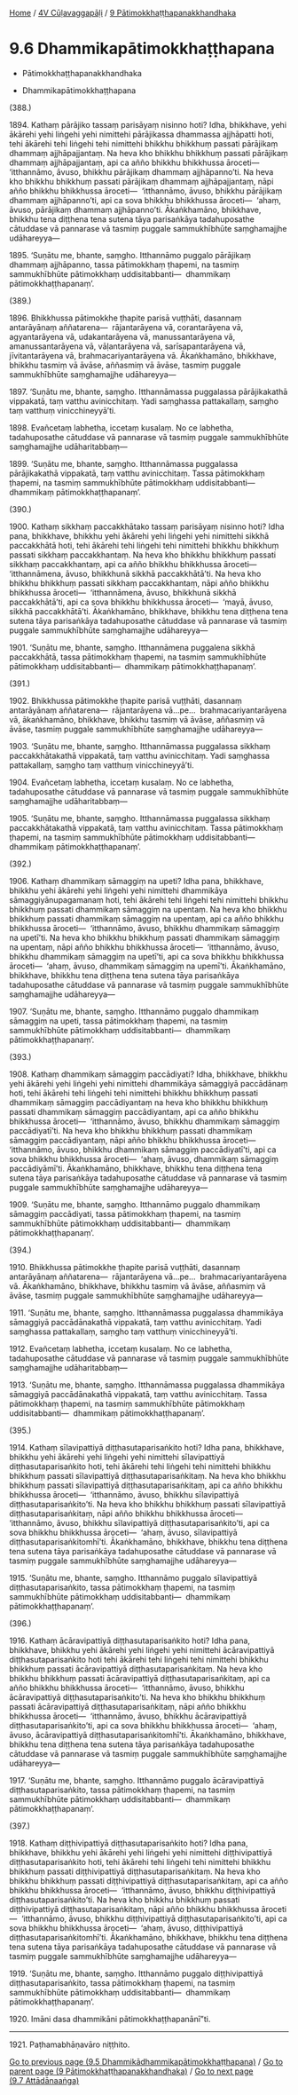 
[Home](/) / [4V Cūḷavaggapāḷi](...md) / [9 Pātimokkhaṭṭhapanakkhandhaka](../4V/9.md)

# 9.6 Dhammikapātimokkhaṭṭhapana

* Pātimokkhaṭṭhapanakkhandhaka

* Dhammikapātimokkhaṭṭhapana

(388.)

1894\. Kathaṃ pārājiko tassaṃ parisāyaṃ nisinno hoti? Idha, bhikkhave, yehi ākārehi yehi liṅgehi yehi nimittehi pārājikassa dhammassa ajjhāpatti hoti, tehi ākārehi tehi liṅgehi tehi nimittehi bhikkhu bhikkhuṃ passati pārājikaṃ dhammaṃ ajjhāpajjantaṃ. Na heva kho bhikkhu bhikkhuṃ passati pārājikaṃ dhammaṃ ajjhāpajjantaṃ, api ca añño bhikkhu bhikkhussa āroceti—  ‘itthannāmo, āvuso, bhikkhu pārājikaṃ dhammaṃ ajjhāpanno’ti. Na heva kho bhikkhu bhikkhuṃ passati pārājikaṃ dhammaṃ ajjhāpajjantaṃ, nāpi añño bhikkhu bhikkhussa āroceti—  ‘itthannāmo, āvuso, bhikkhu pārājikaṃ dhammaṃ ajjhāpanno’ti, api ca sova bhikkhu bhikkhussa āroceti—  ‘ahaṃ, āvuso, pārājikaṃ dhammaṃ ajjhāpanno’ti. Ākaṅkhamāno, bhikkhave, bhikkhu tena diṭṭhena tena sutena tāya parisaṅkāya tadahuposathe cātuddase vā pannarase vā tasmiṃ puggale sammukhībhūte saṃghamajjhe udāhareyya—

1895\. ‘Suṇātu me, bhante, saṃgho. Itthannāmo puggalo pārājikaṃ dhammaṃ ajjhāpanno, tassa pātimokkhaṃ ṭhapemi, na tasmiṃ sammukhībhūte pātimokkhaṃ uddisitabbanti—  dhammikaṃ pātimokkhaṭṭhapanaṃ’.

(389.)

1896\. Bhikkhussa pātimokkhe ṭhapite parisā vuṭṭhāti, dasannaṃ antarāyānaṃ aññatarena—  rājantarāyena vā, corantarāyena vā, agyantarāyena vā, udakantarāyena vā, manussantarāyena vā, amanussantarāyena vā, vāḷantarāyena vā, sarīsapantarāyena vā, jīvitantarāyena vā, brahmacariyantarāyena vā. Ākaṅkhamāno, bhikkhave, bhikkhu tasmiṃ vā āvāse, aññasmiṃ vā āvāse, tasmiṃ puggale sammukhībhūte saṃghamajjhe udāhareyya—

1897\. ‘Suṇātu me, bhante, saṃgho. Itthannāmassa puggalassa pārājikakathā vippakatā, taṃ vatthu avinicchitaṃ. Yadi saṃghassa pattakallaṃ, saṃgho taṃ vatthuṃ vinicchineyyā’ti.

1898\. Evañcetaṃ labhetha, iccetaṃ kusalaṃ. No ce labhetha, tadahuposathe cātuddase vā pannarase vā tasmiṃ puggale sammukhībhūte saṃghamajjhe udāharitabbaṃ—

1899\. ‘Suṇātu me, bhante, saṃgho. Itthannāmassa puggalassa pārājikakathā vippakatā, taṃ vatthu avinicchitaṃ. Tassa pātimokkhaṃ ṭhapemi, na tasmiṃ sammukhībhūte pātimokkhaṃ uddisitabbanti—  dhammikaṃ pātimokkhaṭṭhapanaṃ’.

(390.)

1900\. Kathaṃ sikkhaṃ paccakkhātako tassaṃ parisāyaṃ nisinno hoti? Idha pana, bhikkhave, bhikkhu yehi ākārehi yehi liṅgehi yehi nimittehi sikkhā paccakkhātā hoti, tehi ākārehi tehi liṅgehi tehi nimittehi bhikkhu bhikkhuṃ passati sikkhaṃ paccakkhantaṃ. Na heva kho bhikkhu bhikkhuṃ passati sikkhaṃ paccakkhantaṃ, api ca añño bhikkhu bhikkhussa āroceti—  ‘itthannāmena, āvuso, bhikkhunā sikkhā paccakkhātā’ti. Na heva kho bhikkhu bhikkhuṃ passati sikkhaṃ paccakkhantaṃ, nāpi añño bhikkhu bhikkhussa āroceti—  ‘itthannāmena, āvuso, bhikkhunā sikkhā paccakkhātā’ti, api ca sova bhikkhu bhikkhussa āroceti—  ‘mayā, āvuso, sikkhā paccakkhātā’ti. Ākaṅkhamāno, bhikkhave, bhikkhu tena diṭṭhena tena sutena tāya parisaṅkāya tadahuposathe cātuddase vā pannarase vā tasmiṃ puggale sammukhībhūte saṃghamajjhe udāhareyya—

1901\. ‘Suṇātu me, bhante, saṃgho. Itthannāmena puggalena sikkhā paccakkhātā, tassa pātimokkhaṃ ṭhapemi, na tasmiṃ sammukhībhūte pātimokkhaṃ uddisitabbanti—  dhammikaṃ pātimokkhaṭṭhapanaṃ’.

(391.)

1902\. Bhikkhussa pātimokkhe ṭhapite parisā vuṭṭhāti, dasannaṃ antarāyānaṃ aññatarena—  rājantarāyena vā…pe…  brahmacariyantarāyena vā, ākaṅkhamāno, bhikkhave, bhikkhu tasmiṃ vā āvāse, aññasmiṃ vā āvāse, tasmiṃ puggale sammukhībhūte saṃghamajjhe udāhareyya—

1903\. ‘Suṇātu me, bhante, saṃgho. Itthannāmassa puggalassa sikkhaṃ paccakkhātakathā vippakatā, taṃ vatthu avinicchitaṃ. Yadi saṃghassa pattakallaṃ, saṃgho taṃ vatthuṃ vinicchineyyā’ti.

1904\. Evañcetaṃ labhetha, iccetaṃ kusalaṃ. No ce labhetha, tadahuposathe cātuddase vā pannarase vā tasmiṃ puggale sammukhībhūte saṃghamajjhe udāharitabbaṃ—

1905\. ‘Suṇātu me, bhante, saṃgho. Itthannāmassa puggalassa sikkhaṃ paccakkhātakathā vippakatā, taṃ vatthu avinicchitaṃ. Tassa pātimokkhaṃ ṭhapemi, na tasmiṃ sammukhībhūte pātimokkhaṃ uddisitabbanti—  dhammikaṃ pātimokkhaṭṭhapanaṃ’.

(392.)

1906\. Kathaṃ dhammikaṃ sāmaggiṃ na upeti? Idha pana, bhikkhave, bhikkhu yehi ākārehi yehi liṅgehi yehi nimittehi dhammikāya sāmaggiyānupagamanaṃ hoti, tehi ākārehi tehi liṅgehi tehi nimittehi bhikkhu bhikkhuṃ passati dhammikaṃ sāmaggiṃ na upentaṃ. Na heva kho bhikkhu bhikkhuṃ passati dhammikaṃ sāmaggiṃ na upentaṃ, api ca añño bhikkhu bhikkhussa āroceti—  ‘itthannāmo, āvuso, bhikkhu dhammikaṃ sāmaggiṃ na upetī’ti. Na heva kho bhikkhu bhikkhuṃ passati dhammikaṃ sāmaggiṃ na upentaṃ, nāpi añño bhikkhu bhikkhussa āroceti—  ‘itthannāmo, āvuso, bhikkhu dhammikaṃ sāmaggiṃ na upetī’ti, api ca sova bhikkhu bhikkhussa āroceti—  ‘ahaṃ, āvuso, dhammikaṃ sāmaggiṃ na upemī’ti. Ākaṅkhamāno, bhikkhave, bhikkhu tena diṭṭhena tena sutena tāya parisaṅkāya tadahuposathe cātuddase vā pannarase vā tasmiṃ puggale sammukhībhūte saṃghamajjhe udāhareyya—

1907\. ‘Suṇātu me, bhante, saṃgho. Itthannāmo puggalo dhammikaṃ sāmaggiṃ na upeti, tassa pātimokkhaṃ ṭhapemi, na tasmiṃ sammukhībhūte pātimokkhaṃ uddisitabbanti—  dhammikaṃ pātimokkhaṭṭhapanaṃ’.

(393.)

1908\. Kathaṃ dhammikaṃ sāmaggiṃ paccādiyati? Idha, bhikkhave, bhikkhu yehi ākārehi yehi liṅgehi yehi nimittehi dhammikāya sāmaggiyā paccādānaṃ hoti, tehi ākārehi tehi liṅgehi tehi nimittehi bhikkhu bhikkhuṃ passati dhammikaṃ sāmaggiṃ paccādiyantaṃ na heva kho bhikkhu bhikkhuṃ passati dhammikaṃ sāmaggiṃ paccādiyantaṃ, api ca añño bhikkhu bhikkhussa āroceti—  ‘itthannāmo, āvuso, bhikkhu dhammikaṃ sāmaggiṃ paccādiyatī’ti. Na heva kho bhikkhu bhikkhuṃ passati dhammikaṃ sāmaggiṃ paccādiyantaṃ, nāpi añño bhikkhu bhikkhussa āroceti—  ‘itthannāmo, āvuso, bhikkhu dhammikaṃ sāmaggiṃ paccādiyatī’ti, api ca sova bhikkhu bhikkhussa āroceti—  ‘ahaṃ, āvuso, dhammikaṃ sāmaggiṃ paccādiyāmī’ti. Ākaṅkhamāno, bhikkhave, bhikkhu tena diṭṭhena tena sutena tāya parisaṅkāya tadahuposathe cātuddase vā pannarase vā tasmiṃ puggale sammukhībhūte saṃghamajjhe udāhareyya—

1909\. ‘Suṇātu me, bhante, saṃgho. Itthannāmo puggalo dhammikaṃ sāmaggiṃ paccādiyati, tassa pātimokkhaṃ ṭhapemi, na tasmiṃ sammukhībhūte pātimokkhaṃ uddisitabbanti—  dhammikaṃ pātimokkhaṭṭhapanaṃ’.

(394.)

1910\. Bhikkhussa pātimokkhe ṭhapite parisā vuṭṭhāti, dasannaṃ antarāyānaṃ aññatarena—  rājantarāyena vā…pe…  brahmacariyantarāyena vā. Ākaṅkhamāno, bhikkhave, bhikkhu tasmiṃ vā āvāse, aññasmiṃ vā āvāse, tasmiṃ puggale sammukhībhūte saṃghamajjhe udāhareyya—

1911\. ‘Suṇātu me, bhante, saṃgho. Itthannāmassa puggalassa dhammikāya sāmaggiyā paccādānakathā vippakatā, taṃ vatthu avinicchitaṃ. Yadi saṃghassa pattakallaṃ, saṃgho taṃ vatthuṃ vinicchineyyā’ti.

1912\. Evañcetaṃ labhetha, iccetaṃ kusalaṃ. No ce labhetha, tadahuposathe cātuddase vā pannarase vā tasmiṃ puggale sammukhībhūte saṃghamajjhe udāharitabbaṃ—

1913\. ‘Suṇātu me, bhante, saṃgho. Itthannāmassa puggalassa dhammikāya sāmaggiyā paccādānakathā vippakatā, taṃ vatthu avinicchitaṃ. Tassa pātimokkhaṃ ṭhapemi, na tasmiṃ sammukhībhūte pātimokkhaṃ uddisitabbanti—  dhammikaṃ pātimokkhaṭṭhapanaṃ’.

(395.)

1914\. Kathaṃ sīlavipattiyā diṭṭhasutaparisaṅkito hoti? Idha pana, bhikkhave, bhikkhu yehi ākārehi yehi liṅgehi yehi nimittehi sīlavipattiyā diṭṭhasutaparisaṅkito hoti, tehi ākārehi tehi liṅgehi tehi nimittehi bhikkhu bhikkhuṃ passati sīlavipattiyā diṭṭhasutaparisaṅkitaṃ. Na heva kho bhikkhu bhikkhuṃ passati sīlavipattiyā diṭṭhasutaparisaṅkitaṃ, api ca añño bhikkhu bhikkhussa āroceti—  ‘itthannāmo, āvuso, bhikkhu sīlavipattiyā diṭṭhasutaparisaṅkito’ti. Na heva kho bhikkhu bhikkhuṃ passati sīlavipattiyā diṭṭhasutaparisaṅkitaṃ, nāpi añño bhikkhu bhikkhussa āroceti—  ‘itthannāmo, āvuso, bhikkhu sīlavipattiyā diṭṭhasutaparisaṅkito’ti, api ca sova bhikkhu bhikkhussa āroceti—  ‘ahaṃ, āvuso, sīlavipattiyā diṭṭhasutaparisaṅkitomhī’ti. Ākaṅkhamāno, bhikkhave, bhikkhu tena diṭṭhena tena sutena tāya parisaṅkāya tadahuposathe cātuddase vā pannarase vā tasmiṃ puggale sammukhībhūte saṃghamajjhe udāhareyya—

1915\. ‘Suṇātu me, bhante, saṃgho. Itthannāmo puggalo sīlavipattiyā diṭṭhasutaparisaṅkito, tassa pātimokkhaṃ ṭhapemi, na tasmiṃ sammukhībhūte pātimokkhaṃ uddisitabbanti—  dhammikaṃ pātimokkhaṭṭhapanaṃ’.

(396.)

1916\. Kathaṃ ācāravipattiyā diṭṭhasutaparisaṅkito hoti? Idha pana, bhikkhave, bhikkhu yehi ākārehi yehi liṅgehi yehi nimittehi ācāravipattiyā diṭṭhasutaparisaṅkito hoti tehi ākārehi tehi liṅgehi tehi nimittehi bhikkhu bhikkhuṃ passati ācāravipattiyā diṭṭhasutaparisaṅkitaṃ. Na heva kho bhikkhu bhikkhuṃ passati ācāravipattiyā diṭṭhasutaparisaṅkitaṃ, api ca añño bhikkhu bhikkhussa āroceti—  ‘itthannāmo, āvuso, bhikkhu ācāravipattiyā diṭṭhasutaparisaṅkito’ti. Na heva kho bhikkhu bhikkhuṃ passati ācāravipattiyā diṭṭhasutaparisaṅkitaṃ, nāpi añño bhikkhu bhikkhussa āroceti—  ‘itthannāmo, āvuso, bhikkhu ācāravipattiyā diṭṭhasutaparisaṅkito’ti, api ca sova bhikkhu bhikkhussa āroceti—  ‘ahaṃ, āvuso, ācāravipattiyā diṭṭhasutaparisaṅkitomhī’ti. Ākaṅkhamāno, bhikkhave, bhikkhu tena diṭṭhena tena sutena tāya parisaṅkāya tadahuposathe cātuddase vā pannarase vā tasmiṃ puggale sammukhībhūte saṃghamajjhe udāhareyya—

1917\. ‘Suṇātu me, bhante, saṃgho. Itthannāmo puggalo ācāravipattiyā diṭṭhasutaparisaṅkito, tassa pātimokkhaṃ ṭhapemi, na tasmiṃ sammukhībhūte pātimokkhaṃ uddisitabbanti—  dhammikaṃ pātimokkhaṭṭhapanaṃ’.

(397.)

1918\. Kathaṃ diṭṭhivipattiyā diṭṭhasutaparisaṅkito hoti? Idha pana, bhikkhave, bhikkhu yehi ākārehi yehi liṅgehi yehi nimittehi diṭṭhivipattiyā diṭṭhasutaparisaṅkito hoti, tehi ākārehi tehi liṅgehi tehi nimittehi bhikkhu bhikkhuṃ passati diṭṭhivipattiyā diṭṭhasutaparisaṅkitaṃ. Na heva kho bhikkhu bhikkhuṃ passati diṭṭhivipattiyā diṭṭhasutaparisaṅkitaṃ, api ca añño bhikkhu bhikkhussa āroceti—  ‘itthannāmo, āvuso, bhikkhu diṭṭhivipattiyā diṭṭhasutaparisaṅkito’ti. Na heva kho bhikkhu bhikkhuṃ passati diṭṭhivipattiyā diṭṭhasutaparisaṅkitaṃ, nāpi añño bhikkhu bhikkhussa āroceti—  ‘itthannāmo, āvuso, bhikkhu diṭṭhivipattiyā diṭṭhasutaparisaṅkito’ti, api ca sova bhikkhu bhikkhussa āroceti—  ‘ahaṃ, āvuso, diṭṭhivipattiyā diṭṭhasutaparisaṅkitomhī’ti. Ākaṅkhamāno, bhikkhave, bhikkhu tena diṭṭhena tena sutena tāya parisaṅkāya tadahuposathe cātuddase vā pannarase vā tasmiṃ puggale sammukhībhūte saṃghamajjhe udāhareyya—

1919\. ‘Suṇātu me, bhante, saṃgho. Itthannāmo puggalo diṭṭhivipattiyā diṭṭhasutaparisaṅkito, tassa pātimokkhaṃ ṭhapemi, na tasmiṃ sammukhībhūte pātimokkhaṃ uddisitabbanti—  dhammikaṃ pātimokkhaṭṭhapanaṃ’.

1920\. Imāni dasa dhammikāni pātimokkhaṭṭhapanānī”ti.

---

1921\. Paṭhamabhāṇavāro niṭṭhito.



[Go to previous page (9.5 Dhammikādhammikapātimokkhaṭṭhapana)](9.5.md) / [Go to parent page (9 Pātimokkhaṭṭhapanakkhandhaka)](../4V/9.md) / [Go to next page (9.7 Attādānaaṅga)](9.7.md)


